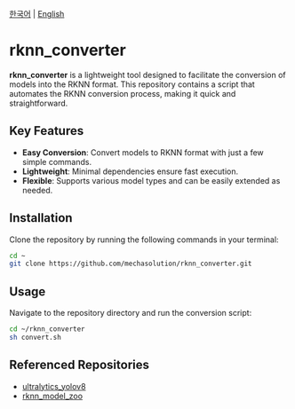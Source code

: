 [한국어](README_KR.md) | [English](README.md)

# rknn_converter

**rknn_converter** is a lightweight tool designed to facilitate the conversion of models into the RKNN format. This repository contains a script that automates the RKNN conversion process, making it quick and straightforward.

## Key Features

- **Easy Conversion**: Convert models to RKNN format with just a few simple commands.
- **Lightweight**: Minimal dependencies ensure fast execution.
- **Flexible**: Supports various model types and can be easily extended as needed.

## Installation

Clone the repository by running the following commands in your terminal:

```bash
cd ~
git clone https://github.com/mechasolution/rknn_converter.git
```

## Usage

Navigate to the repository directory and run the conversion script:

```bash
cd ~/rknn_converter
sh convert.sh
```

## Referenced Repositories

- [ultralytics_yolov8](https://github.com/airockchip/ultralytics_yolov8.git)
- [rknn_model_zoo](https://github.com/airockchip/rknn_model_zoo.git)
